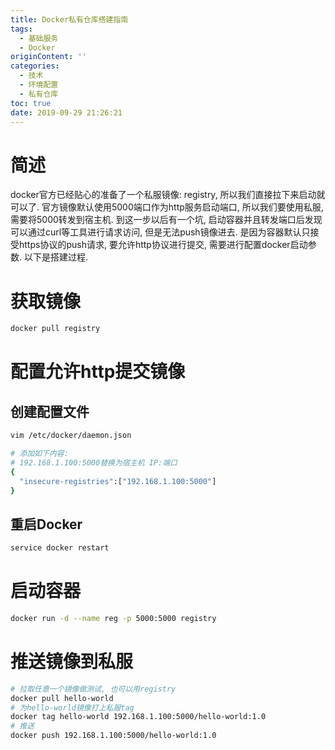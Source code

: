 ```yaml
---
title: Docker私有仓库搭建指南
tags:
  - 基础服务
  - Docker
originContent: ''
categories:
  - 技术
  - 环境配置
  - 私有仓库
toc: true
date: 2019-09-29 21:26:21
---
```


# 简述
docker官方已经贴心的准备了一个私服镜像: registry, 所以我们直接拉下来启动就可以了.
官方镜像默认使用5000端口作为http服务启动端口, 所以我们要使用私服, 需要将5000转发到宿主机.
到这一步以后有一个坑, 启动容器并且转发端口后发现可以通过curl等工具进行请求访问, 但是无法push镜像进去. 是因为容器默认只接受https协议的push请求, 要允许http协议进行提交, 需要进行配置docker启动参数.
以下是搭建过程.
# 获取镜像
```bash
docker pull registry
```

# 配置允许http提交镜像
## 创建配置文件
```bash
vim /etc/docker/daemon.json

# 添加如下内容:
# 192.168.1.100:5000替换为宿主机 IP:端口
{
  "insecure-registries":["192.168.1.100:5000"]
}
```
## 重启Docker
```bash
service docker restart
```

# 启动容器
```bash
docker run -d --name reg -p 5000:5000 registry
```

# 推送镜像到私服
```bash
# 拉取任意一个镜像做测试, 也可以用registry
docker pull hello-world
# 为hello-world镜像打上私服tag
docker tag hello-world 192.168.1.100:5000/hello-world:1.0
# 推送
docker push 192.168.1.100:5000/hello-world:1.0
```
